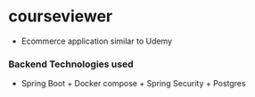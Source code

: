 # courseviewer

- Ecommerce application similar to Udemy

### Backend Technologies used

- Spring Boot + Docker compose + Spring Security + Postgres